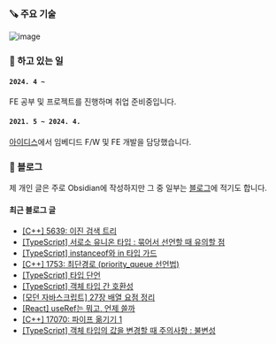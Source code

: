 ### 🪚 주요 기술
![image](https://github.com/user-attachments/assets/6f402edf-4a7d-401a-8c23-643413a2fe50)


### 🔭 하고 있는 일
#### `2024. 4 ~ `

FE 공부 및 프로젝트를 진행하며 취업 준비중입니다.

#### `2021. 5 ~ 2024. 4.`

[아이디스](https://www.idisglobal.com/)에서 임베디드 F/W 및 FE 개발을 담당했습니다.


### 📕 블로그
제 개인 글은 주로 Obsidian에 작성하지만 그 중 일부는 [블로그](https://yerang2.tistory.com/)에 적기도 합니다.

#### 최근 블로그 글
<ul><li><a href='https://yerang2.tistory.com/83' target='_blank'>[C++] 5639: 이진 검색 트리</a></li><li><a href='https://yerang2.tistory.com/82' target='_blank'>[TypeScript] 서로소 유니온 타입 : 묶어서 선언할 때 유의할 점</a></li><li><a href='https://yerang2.tistory.com/81' target='_blank'>[TypeScript] instanceof와 in 타입 가드</a></li><li><a href='https://yerang2.tistory.com/80' target='_blank'>[C++] 1753: 최단경로 (priority_queue 선언법)</a></li><li><a href='https://yerang2.tistory.com/79' target='_blank'>[TypeScript] 타입 단언</a></li><li><a href='https://yerang2.tistory.com/78' target='_blank'>[TypeScript] 객체 타입 간 호환성</a></li><li><a href='https://yerang2.tistory.com/77' target='_blank'>[모던 자바스크립트] 27장 배열 요점 정리</a></li><li><a href='https://yerang2.tistory.com/76' target='_blank'>[React] useRef는 뭐고, 언제 쓸까</a></li><li><a href='https://yerang2.tistory.com/75' target='_blank'>[C++] 17070: 파이프 옮기기 1</a></li><li><a href='https://yerang2.tistory.com/74' target='_blank'>[TypeScript] 객체 타입의 값을 변경할 때 주의사항 : 불변성</a></li></ul>